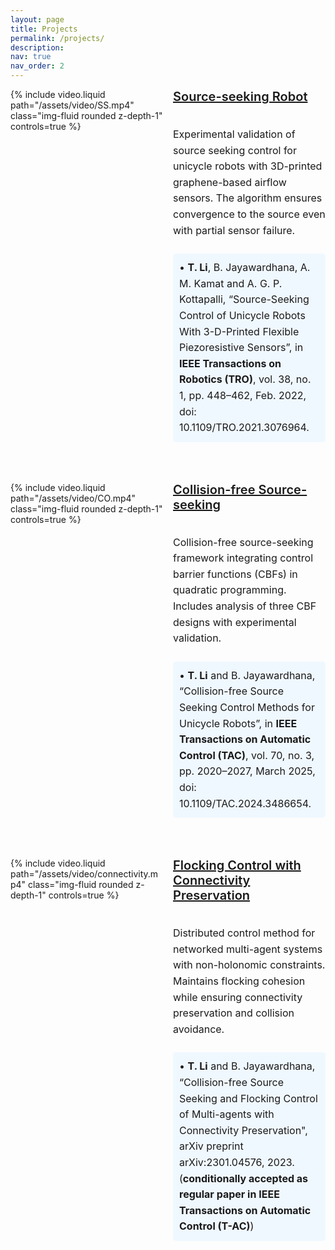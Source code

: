 ```yaml
---
layout: page
title: Projects
permalink: /projects/
description:
nav: true
nav_order: 2
---
```


<style>
/* 全局容器样式 */
.container {
  max-width: 1000px;     /* 设置页面最大宽度 */
  margin: 0 auto;        /* 左右居中 */
/*  padding: 20px 30px;    /* 内边距（可根据需要调整） */*/
/*  box-sizing: border-box;*/
}

/* Flex 容器样式 */
.project-container {
  display: flex;
  align-items: stretch;
  gap: 1rem;
  margin-bottom: 3rem;   /* 每组之间添加间隔 */
}

/* 视频与文本区域 */
.project-video,
.project-text {
  flex: 1;
  min-width: 0;
}

/* 视频样式 */
.project-video video {
  width: 100%;
/*  height: 100%;*/
  object-fit: cover;
/*  border-radius: 2px;*/
}

/* 文本排版 */
.project-text {
  display: flex;
  flex-direction: column;
  justify-content: center;
}

.project-text h3 {
  margin-top: 0;
  font-size: 1.25rem;
  font-weight: 600;
  color: #00539C;
}

.project-text p {
  font-size: 1rem;
  line-height: 1.6;
}

/* 参考信息块 */
.reference {
  background-color: #f0f8ff;
  padding: 10px;
  border-radius: 5px;
  margin-top: 0.5rem;
  font-size: 0.95rem;
}

/* 响应式：小屏幕下改为竖排 */
@media (max-width: 768px) {
  .project-container {
    flex-direction: column;
  }

  .project-video video {
    height: auto;
  }

  .container {
    padding: 10px 15px; /* 减小内边距 */
  }
}
</style>

<div class="container">

  <!-- 第一个项目 -->
  <div class="project-container">
    <div class="project-video">
      {% include video.liquid path="/assets/video/SS.mp4" class="img-fluid rounded z-depth-1" controls=true %}
    </div>
    <div class="project-text">
      <h3>
        <a href="https://ieeexplore.ieee.org/stamp/stamp.jsp?tp=&arnumber=9458274&tag=1">Source-seeking Robot</a>
      </h3>
      <p>
        Experimental validation of source seeking control for unicycle robots with 3D-printed graphene-based airflow sensors. The algorithm ensures convergence to the source even with partial sensor failure.
      </p>
      <p class="reference">
        • <strong>T. Li</strong>, B. Jayawardhana, A. M. Kamat and A. G. P. Kottapalli, “Source-Seeking Control of Unicycle Robots With 3-D-Printed Flexible Piezoresistive Sensors”, in <strong>IEEE Transactions on Robotics (TRO)</strong>, vol. 38, no. 1, pp. 448–462, Feb. 2022, doi: 10.1109/TRO.2021.3076964.
      </p>
    </div>
  </div>

  <!-- 第二个项目 -->
  <div class="project-container">
    <div class="project-video">
      {% include video.liquid path="/assets/video/CO.mp4" class="img-fluid rounded z-depth-1" controls=true %}
    </div>
    <div class="project-text">
      <h3>
        <a href="https://ieeexplore.ieee.org/document/10735338">Collision-free Source-seeking</a>
      </h3>
      <p>
        Collision-free source-seeking framework integrating control barrier functions (CBFs) in quadratic programming. Includes analysis of three CBF designs with experimental validation.
      </p>
      <p class="reference">
        •  <strong>T. Li</strong> and B. Jayawardhana, “Collision-free Source Seeking Control Methods for Unicycle Robots”, in <strong>IEEE Transactions on Automatic Control (TAC)</strong>, vol. 70, no. 3, pp. 2020–2027, March 2025, doi: 10.1109/TAC.2024.3486654.
      </p>
    </div>
  </div>

  <!-- 第三个项目 -->
  <div class="project-container">
    <div class="project-video">
      {% include video.liquid path="/assets/video/connectivity.mp4" class="img-fluid rounded z-depth-1" controls=true %}
    </div>
    <div class="project-text">
      <h3>
        <a href="https://arxiv.org/pdf/2301.04576.pdf">Flocking Control with Connectivity Preservation</a>
      </h3>
      <p>
        Distributed control method for networked multi-agent systems with non-holonomic constraints. Maintains flocking cohesion while ensuring connectivity preservation and collision avoidance.
      </p>
      <p class="reference">
        • <strong>T. Li</strong> and B. Jayawardhana, “Collision-free Source Seeking and Flocking Control of Multi-agents with Connectivity Preservation", arXiv preprint arXiv:2301.04576, 2023. (<strong>conditionally accepted as regular paper in IEEE Transactions on Automatic Control (T-AC)</strong>)
      </p>
    </div>
  </div>

</div>
